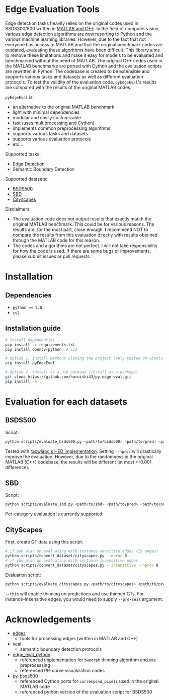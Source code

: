 # Edge Evaluation Tools

Edge detection tasks heavily relies on the original codes used in BSDS300/500 written in [MATLAB and C++](https://www2.eecs.berkeley.edu/Research/Projects/CS/vision/grouping/resources.html).
In the field of computer vision, various edge detection algorithms are now resorting to Python and the various machine learning libraries.
However, due to the fact that not everyone has access to MATLAB and that the original benchmark codes are outdated, evaluating these algorithms have been difficult.
This library aims to remove these limitations and make it easy for models to be evaluated and benchmarked without the need of MATLAB.
The original C++ codes used in the MATLAB benchmarks are ported with Cython and the evaluation scripts are rewritten in Python.
The codebase is created to be extensible and supports various tasks and datasets as well as different evaluation protocols.
To test the validity of the evaluation code, `pyEdgeEval`'s results are compared with the results of the original MATLAB codes.

`pyEdgeEval` is:
- an alternative to the original MATLAB benchmark
- light with minimal dependencies
- modular and easily customizable
- fast (uses multiprocessing and Cython)
- implements common preprocessing algorithms
- supports various tasks and datasets
- supports various evaluation protocols
- etc...

Supported tasks:
- Edge Detection
- Semantic Boundary Detection

Supported datasets:
- [BSDS500](https://www2.eecs.berkeley.edu/Research/Projects/CS/vision/grouping/resources.html)
- [SBD](http://home.bharathh.info/pubs/codes/SBD/download.html)
- [Cityscapes](https://www.cityscapes-dataset.com)

Disclaimers:
- The evaluation code does not output results that exactly match the original MATLAB benchmark. This could be for various reasons. The results are, for the most part, close enough. I recommend NOT to compare the results from this evaluation directly with results obtained through the MATLAB code for this reason.
- The codes and algorithms are not perfect. I will not take responsibility for how the code is used. If there are some bugs or improvements, please submit issues or pull requests.

# Installation

## Dependencies

- `python >= 3.8`
- `cv2`

## Installation guide

```Bash
# Install dependencies
pip install -r requirements.txt
pip install opencv-python  # cv2

# Option 1. install without cloning the project (only tested on ubuntu with python 3.8)
pip install pyEdgeEval

# Option 2. install as a pip package (install as a package)
git clone https://github.com/haruishi43/py-edge-eval.git
pip install -e .
```

# Evaluation for each datasets

## BSDS500

Script:

```Bash
python scripts/evaluate_bsds500.py <path/to/bsds500> <path/to/pred> <path/to/output> --thresholds=5 --nproc=8
```

Tested with [@xwjabc's HED implementation](https://github.com/xwjabc/hed).
Setting `--nproc` will drastically improve the evaluation.
However, due to the randomness in the original MATLAB (C++) codebase, the results will be different (at most +-0.001 difference).

## SBD

Script:

```Bash
python scripts/evaluate_sbd.py <path/to/sbd> <path/to/pred> <path/to/output> --category=15 --thresholds=5 --nproc=8
```

Per-category evaluation is currently supported.


## CityScapes

First, create GT data using this script:
```Bash
# if you plan on evaluating with instance-sensitive edges (IS edges)
python scripts/convert_dataset/cityscapes.py --nproc 8
# if you plan on evaluating with instance-insensitive edges
python scripts/convert_dataset/cityscapes.py --insensitive --nproc 8
```

Evaluation script:
```Bash
python scripts/evaluate_cityscapes.py <path/to/cityscapes> <path/to/predictions> <path/to/output> --category 14 --thresholds 99 --nproc 8
```

`--thin` will enable thinning on predictions and use thinned GTs.
For instance-insensitive edges, you would need to supply `--pre-seal` argument.

# Acknowledgements

- [edges](https://github.com/pdollar/edges)
  - tools for processing edges (written in MATLAB and C++)
- [seal](https://github.com/Chrisding/seal/blob/master/LICENSE)
  - semantic boundary detection protocols
- [edge_eval_python](https://github.com/Walstruzz/edge_eval_python):
  - referenced implementation for `bwmorph` thinning algorithm and `nms` preprocessing
  - referenced PR-curve visualization codes
- [py-bsds500](https://github.com/Britefury/py-bsds500)
  - referenced Cython ports for `correspond_pixels` used in the original MATLAB code
  - referenced python version of the evaluation script for BSDS500
